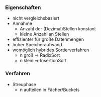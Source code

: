 ### Eigenschaften
+ nicht vergleichsbasiert
+ Annahme
	+ Anzahl der (Dezimal)Stellen konstant
	+ kleine Anzahl an Stellen
+ effizienter für große Datenmengen
+ hoher Speicheraufwand
+ womöglich hybrides Sortierverfahren
	+ n groß => RadixSort
	+ n klein => InsertionSort

### Verfahren
+ Streuphase
	+ n aufteilen in Fächer/Buckets